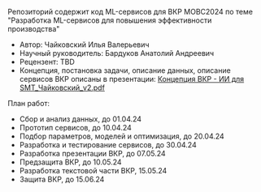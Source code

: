 Репозиторий содержит код ML-сервисов для ВКР МОВС2024 по теме "Разработка ML-сервисов для повышения эффективности производства"

- Автор: Чайковский Илья Валерьевич
- Научный руководитель: Бардуков Анатолий Андреевич
- Рецензент: TBD
- Концепция, постановка задачи, описание данных, описание сервисов ВКР описаны в презентации: [Концепция ВКР - ИИ для SMT_Чайковский_v2.pdf](https://drive.google.com/file/d/1ZbwV4erg8caDVw9JjQaYuCJxjzMrV4T5/view?usp=sharing)

План работ:
- Сбор и анализ данных, до 01.04.24
- Прототип сервисов, до 10.04.24
- Подбор параметров, моделей и оптимизация, до 20.04.24
- Разработка и тестирование сервисов, до 30.04.24
- Разработка презентации ВКР, до 07.05.24
- Предзащита ВКР, до 10.05.24
- Разработка текстовой части ВКР, 15.05.24
- Защита ВКР, до 15.06.24
